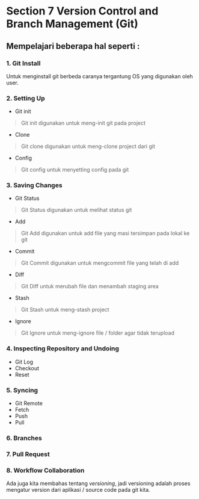 # Section 7 Version Control and Branch Management (Git)

## Mempelajari beberapa hal seperti :

### 1. Git Install
Untuk menginstall git berbeda caranya tergantung OS yang digunakan oleh user.

### 2. Setting Up
- Git init
> Git init digunakan untuk meng-init git pada project
- Clone
> Git clone digunakan untuk meng-clone project dari git
- Config
> Git config untuk menyetting config pada git

### 3. Saving Changes
- Git Status
> Git Status digunakan untuk melihat status git
- Add
> Git Add digunakan untuk add file yang masi tersimpan pada lokal ke git
- Commit
> Git Commit digunakan untuk mengcommit file yang telah di add
- Diff
> Git Diff untuk merubah file dan menambah staging area
- Stash
> Git Stash untuk meng-stash project
- Ignore
> Git Ignore untuk meng-ignore file / folder agar tidak terupload

### 4. Inspecting Repository and Undoing
- Git Log
- Checkout
- Reset

### 5. Syncing
- Git Remote
- Fetch
- Push
- Pull

### 6. Branches

### 7. Pull Request

### 8. Workflow Collaboration

Ada juga kita membahas tentang *versioning*, jadi versioning adalah proses mengatur version dari aplikasi / source code pada git kita.